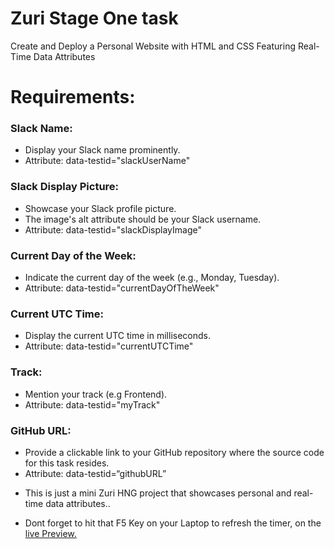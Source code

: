 # Zuri Stage One task
Create and Deploy a Personal Website with HTML and CSS Featuring Real-Time Data Attributes

# Requirements:

### Slack Name:
 * Display your Slack name prominently.
 * Attribute: data-testid="slackUserName"
### Slack Display Picture:
 * Showcase your Slack profile picture.
 * The image's alt attribute should be your Slack username.
 * Attribute: data-testid="slackDisplayImage"
### Current Day of the Week:
 * Indicate the current day of the week (e.g., Monday, Tuesday).
 * Attribute: data-testid="currentDayOfTheWeek"
### Current UTC Time:
 * Display the current UTC time in milliseconds.
 * Attribute: data-testid="currentUTCTime"
### Track:
*  Mention your track (e.g Frontend).
 * Attribute: data-testid="myTrack"
### GitHub URL:
 * Provide a clickable link to your GitHub repository where the source code for this task resides.
 * Attribute: data-testid=“githubURL”

- This is just a mini Zuri HNG project that showcases personal and real-time data attributes..

- Dont forget to hit that F5 Key on your Laptop to refresh the timer, on the [live Preview.](https://zuri-hng-project.vercel.app/)


